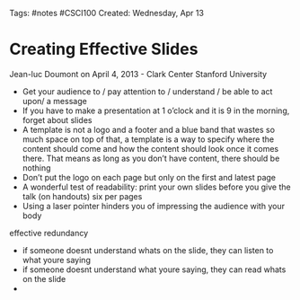 Tags: #notes #CSCI100
Created: Wednesday, Apr 13

# Creating Effective Slides
Jean-luc Doumont on April 4, 2013 - Clark Center Stanford University

- Get your audience to / pay attention to / understand / be able to act upon/ a message
- If you have to make a presentation at 1 o’clock and it is 9 in the morning, forget about slides
- A template is not a logo and a footer and a blue band that wastes so much space on top of that, a template is a way to specify where the content should come and how the content should look once it comes there. That means as long as you don’t have content, there should be nothing
- Don’t put the logo on each page but only on the first and latest page
- A wonderful test of readability: print your own slides before you give the talk (on handouts) six per pages
- Using a laser pointer hinders you of impressing the audience with your body

effective redundancy
- if someone doesnt understand whats on the slide, they can listen to what youre saying
- if someone doesnt understand what youre saying, they can read whats on the slide
- 




